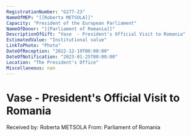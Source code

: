 ```yaml
---
RegistrationNumber: "G277-23"
NameOfMEP: "[[Roberta METSOLA]]"
Capacity: "President of the European Parliament"
NameOfDonor: "[[Parliament of Romania]]"
DescriptionOfGift: "Vase  - President's Official Visit to Romania"
EstimatedValue: "Institutional value"
LinkToPhoto: "Photo"
DateOfReception: "2022-12-19T00:00:00"
DateOfNotification: "2023-01-25T00:00:00"
Location: "The President's Office"
Miscellaneous: nan
---
```


# Vase  - President's Official Visit to Romania

Received by: Roberta METSOLA
From: Parliament of Romania
